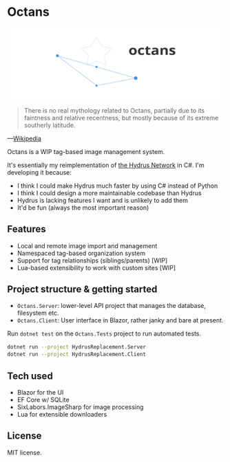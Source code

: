# Octans

![Logo for Octans, showing a constellation and the project name](docs/octans-logo.svg "Title")

> There is no real mythology related to Octans, partially due to its faintness and relative recentness, but mostly because of its extreme southerly latitude.

—[Wikipedia](https://en.wikipedia.org/wiki/Octans)

Octans is a WIP tag-based image management system.

It's essentially my reimplementation of [the Hydrus Network](https://hydrusnetwork.github.io/hydrus/index.html) in C#.
I'm developing it because:

- I think I could make Hydrus much faster by using C# instead of Python
- I think I could design a more maintainable codebase than Hydrus
- Hydrus is lacking features I want and is unlikely to add them
- It'd be fun (always the most important reason)

## Features

- Local and remote image import and management
- Namespaced tag-based organization system
- Support for tag relationships (siblings/parents) [WIP]
- Lua-based extensibility to work with custom sites [WIP]

## Project structure & getting started

- `Octans.Server`: lower-level API project that manages the database, filesystem etc.
- `Octans.Client`: User interface in Blazor, rather janky and bare at present.

Run `dotnet test` on the `Octans.Tests` project to run automated tests.

   ```bash
   dotnet run --project HydrusReplacement.Server
   dotnet run --project HydrusReplacement.Client
   ```

## Tech used

- Blazor for the UI
- EF Core w/ SQLite
- SixLabors.ImageSharp for image processing
- Lua for extensible downloaders

## License

MIT license.